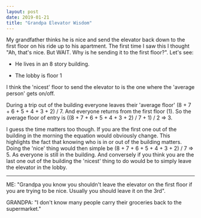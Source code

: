 ```yaml
---
layout: post
date: 2019-01-21
title: "Grandpa Elevator Wisdom"
---
```


My grandfather thinks he is nice and send the elevator back down to the first floor on his ride up to his apartment.
The first time I saw this I thought "Ah, that's nice. But WAIT. Why is he sending it to the first floor?".
Let's see:

 - He lives in an 8 story building.

- The lobby is floor 1

I think the 'nicest' floor to send the elevator to is the one where the 'average person' gets on/off.

During a trip out of the building everyone leaves their 'average floor' (8 + 7 + 6 + 5 + 4 + 3 + 2) / 7.
And everyone returns from the first floor (1).
So the average floor of entry is ((8 + 7 + 6 + 5 + 4 + 3 + 2) / 7 + 1) / 2 => 3.

I guess the time matters too though.
If you are the first one out of the building in the morning the equation would obviously change. This highlights the fact that knowing who is in or out of the building matters. Doing the 'nice' thing would then simple be (8 + 7 + 6 + 5 + 4 + 3 + 2) / 7 => 5. As everyone is still in the building. And conversely if you think you are the last one out of the building the 'nicest' thing to do would be to simply leave the elevator in the lobby.

---

ME: "Grandpa you know you shouldn't leave the elevator on the first floor if you are trying to be nice. Usually you should leave it on the 3rd".

GRANDPA: "I don't know many people carry their groceries back to the supermarket."
